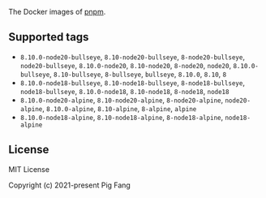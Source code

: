 The Docker images of [pnpm](https://pnpm.io).

## Supported tags

- `8.10.0-node20-bullseye`, `8.10-node20-bullseye`, `8-node20-bullseye`, `node20-bullseye`, `8.10.0-node20`, `8.10-node20`, `8-node20`, `node20`, `8.10.0-bullseye`, `8.10-bullseye`, `8-bullseye`, `bullseye`, `8.10.0`, `8.10`, `8`
- `8.10.0-node18-bullseye`, `8.10-node18-bullseye`, `8-node18-bullseye`, `node18-bullseye`, `8.10.0-node18`, `8.10-node18`, `8-node18`, `node18`
- `8.10.0-node20-alpine`, `8.10-node20-alpine`, `8-node20-alpine`, `node20-alpine`, `8.10.0-alpine`, `8.10-alpine`, `8-alpine`, `alpine`
- `8.10.0-node18-alpine`, `8.10-node18-alpine`, `8-node18-alpine`, `node18-alpine`

## License

MIT License

Copyright (c) 2021-present Pig Fang
